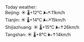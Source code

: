 Today weather:  
Beijing: ☀️   🌡️+12°C 🌬️↖11km/h  
Tianjin: ☀️   🌡️+14°C 🌬️↗15km/h  
Shijiazhuang: ☀️   🌡️+15°C 🌬️↑26km/h  
Tangshan: ☀️   🌡️+8°C 🌬️↑14km/h  
